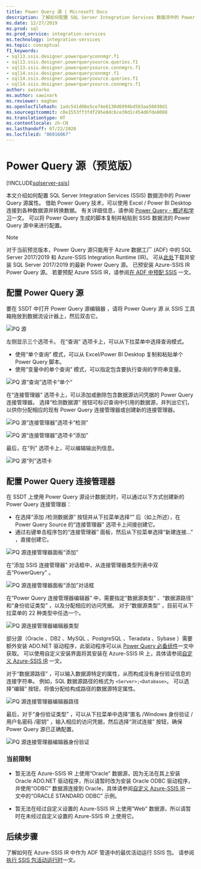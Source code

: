 ```yaml
---
title: Power Query 源 | Microsoft Docs
description: 了解如何配置 SQL Server Integration Services 数据流中的 Power Query 源
ms.date: 12/27/2019
ms.prod: sql
ms.prod_service: integration-services
ms.technology: integration-services
ms.topic: conceptual
f1_keywords:
- sql13.ssis.designer.powerqueryconnmgr.f1
- sql13.ssis.designer.powerquerysource.queries.f1
- sql13.ssis.designer.powerquerysource.connmgrs.f1
- sql14.ssis.designer.powerqueryconnmgr.f1
- sql14.ssis.designer.powerquerysource.queries.f1
- sql14.ssis.designer.powerquerysource.connmgrs.f1
author: swinarko
ms.author: sawinark
ms.reviewer: maghan
ms.openlocfilehash: 1adc541d08e5ce74e6130d6994bd583ae58030d1
ms.sourcegitcommit: c8e1553ff3fdf295e8dc6ce30d1c454d6fde8088
ms.translationtype: HT
ms.contentlocale: zh-CN
ms.lasthandoff: 07/22/2020
ms.locfileid: "86916067"
---
```

# <a name="power-query-source-preview"></a>Power Query 源（预览版）

[!INCLUDE[sqlserver-ssis](../../includes/applies-to-version/sqlserver-ssis.md)]

本文介绍如何配置 SQL Server Integration Services (SSIS) 数据流中的 Power Query 源属性。 借助 Power Query 技术，可以使用 Excel / Power BI Desktop 连接到各种数据源并转换数据。 有关详细信息，请参阅 [Power Query - 概述和学习](https://support.office.com/article/power-query-overview-and-learning-ed614c81-4b00-4291-bd3a-55d80767f81d)一文。 可以将 Power Query 生成的脚本复制并粘贴到 SSIS 数据流的 Power Query 源中来进行配置。
  
> [!NOTE]
> 对于当前预览版本，Power Query 源只能用于 Azure 数据工厂 (ADF) 中的 SQL Server 2017/2019 和 Azure-SSIS Integration Runtime (IR)。 可从[此处](https://www.microsoft.com/download/details.aspx?id=100619)下载并安装 SQL Server 2017/2019 的最新 Power Query 源。 已预安装 Azure-SSIS IR Power Query 源。 若要预配 Azure SSIS IR，请参阅[在 ADF 中预配 SSIS](https://docs.microsoft.com/azure/data-factory/tutorial-deploy-ssis-packages-azure) 一文。

## <a name="configure-the-power-query-source"></a>配置 Power Query 源

要在 SSDT 中打开 Power Query 源编辑器  ，请将 Power Query 源  从 SSIS 工具箱拖放到数据流设计器上，然后双击它。  

![PQ 源](media/power-query-source/pq-source.png)

左侧显示三个选项卡。 在“查询”  选项卡上，可以从下拉菜单中选择查询模式。
-   使用“单个查询”  模式，可以从 Excel/Power BI Desktop 复制和粘贴单个 Power Query 脚本。
-   使用“变量中的单个查询”  模式，可以指定包含要执行查询的字符串变量。

![PQ 源“查询”选项卡“单个”](media/power-query-source/pq-source-queries-tab-single.png)

在“连接管理器”  选项卡上，可以添加或删除包含数据源访问凭据的 Power Query 连接管理器。 选择“检测数据源”  按钮可标识查询中引用的数据源，并列出它们，以供你分配相应的现有 Power Query 连接管理器或创建新的连接管理器。

![PQ 源“连接管理器”选项卡“检测”](media/power-query-source/pq-source-connection-managers-tab-detect.png)

![PQ 源“连接管理器”选项卡“添加”](media/power-query-source/pq-source-connection-managers-tab-add.png)

最后，在“列”  选项卡上，可以编辑输出列信息。

![PQ 源“列”选项卡](media/power-query-source/pq-source-columns-tab.png)

## <a name="configure-the-power-query-connection-manager"></a>配置 Power Query 连接管理器

在 SSDT 上使用 Power Query 源设计数据流时，可以通过以下方式创建新的 Power Query 连接管理器：
- 在选择“添加  /检测数据源”  按钮并从下拉菜单选择“<New connection...>”  后（如上所述），在 Power Query Source 的“连接管理器”  选项卡上间接创建它。
- 通过右键单击程序包的“连接管理器”  面板，然后从下拉菜单选择“新建连接...”  ，直接创建它。

![PQ 源连接管理器面板“添加”](media/power-query-source/pq-source-connection-managers-panel-add.png)

在“添加 SSIS 连接管理器”  对话框中，从连接管理器类型列表中双击“PowerQuery”  。

![PQ 源连接管理器面板“添加”对话框](media/power-query-source/pq-source-connection-managers-panel-add-dialog.png)

在“Power Query 连接管理器编辑器”  中，需要指定“数据源类型”  、“数据源路径”  和“身份验证类型”  ，以及分配相应的访问凭据。 对于“数据源类型”  ，目前可从下拉菜单的 22 种类型中任选一个。

![PQ 源连接管理器编辑器类型](media/power-query-source/pq-source-connection-manager-editor-kind.png)

部分源（Oracle  、DB2  、MySQL  、PostgreSQL  、Teradata  、Sybase  ）需要额外安装 ADO.NET 驱动程序，此驱动程序可以从 [Power Query 必备组件](/power-bi/desktop-data-source-prerequisites)一文中获取。 可以使用自定义安装界面将其安装在 Azure-SSIS IR 上，具体请参阅[自定义 Azure-SSIS IR](https://docs.microsoft.com/azure/data-factory/how-to-configure-azure-ssis-ir-custom-setup) 一文。

对于“数据源路径”  ，可以输入数据源特定的属性，从而构成没有身份验证信息的连接字符串。 例如，SQL  数据源路径的格式为 `<Server>;<Database>`。 可以选择“编辑”  按钮，将值分配给构成路径的数据源特定属性。

![PQ 源连接管理器编辑器路径](media/power-query-source/pq-source-connection-manager-editor-path.png)

最后，对于“身份验证类型”  ，可以从下拉菜单中选择“匿名  /Windows 身份验证  /用户名密码  /密钥”  ，输入相应的访问凭据，然后选择“测试连接”  按钮，确保 Power Query 源已正确配置。

![PQ 源连接管理器编辑器身份验证](media/power-query-source/pq-source-connection-manager-editor-authentication.png)

### <a name="current-limitations"></a>当前限制

-   暂无法在 Azure-SSIS IR 上使用“Oracle”  数据源，因为无法在其上安装 Oracle ADO.NET 驱动程序，所以请暂时改为安装 Oracle ODBC 驱动程序，并使用“ODBC”  数据源连接到 Oracle，具体请参阅[自定义 Azure-SSIS IR](https://docs.microsoft.com/azure/data-factory/how-to-configure-azure-ssis-ir-custom-setup) 一文中的“ORACLE STANDARD ODBC”  示例。

-   暂无法在经过自定义设置的 Azure-SSIS IR 上使用“Web”  数据源，所以请暂时在未经过自定义设置的 Azure-SSIS IR 上使用它。

## <a name="next-steps"></a>后续步骤
了解如何在 Azure-SSIS IR 中作为 ADF 管道中的最优活动运行 SSIS 包。 请参阅[执行 SSIS 包活动运行时](https://docs.microsoft.com/azure/data-factory/how-to-invoke-ssis-package-ssis-activity)一文。
